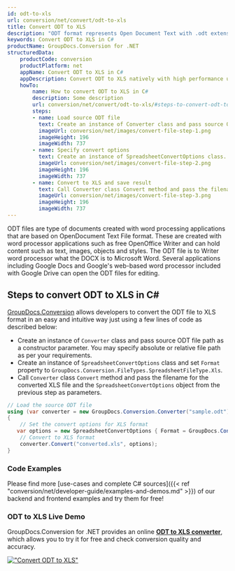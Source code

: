 ```yaml
---
id: odt-to-xls
url: conversion/net/convert/odt-to-xls
title: Convert ODT to XLS
description: "ODT format represents Open Document Text with .odt extension. Learn how to convert ODT to XLS file programmatically in C# language using GroupDocs.Conversion for .NET library."
keywords: Convert ODT to XLS in C#
productName: GroupDocs.Conversion for .NET
structuredData:
    productCode: conversion
    productPlatform: net
    appName: Convert ODT to XLS in C#
    appDescription: Convert ODT to XLS natively with high performance using C# language and server side GroupDocs.Conversion for .NET APIs, without the use of any software like Microsoft or Open Office.
    howTo:
        name: How to convert ODT to XLS in C# 
        description: Some description
        url: conversion/net/convert/odt-to-xls/#steps-to-convert-odt-to-xls-in-c
        steps:
        - name: Load source ODT file 
          text: Create an instance of Converter class and pass source ODT file path as a constructor parameter. You may specify absolute or relative file path as per your requirements. 
          imageUrl: conversion/net/images/convert-file-step-1.png
          imageHeight: 196
          imageWidth: 737
        - name: Specify convert options 
          text: Create an instance of SpreadsheetConvertOptions class.
          imageUrl: conversion/net/images/convert-file-step-2.png
          imageHeight: 196
          imageWidth: 737
        - name: Convert to XLS and save result 
          text: Call Converter class Convert method and pass the filename for the converted HTML file and the SpreadsheetConvertOptions object from the previous step as parameters.
          imageUrl: conversion/net/images/convert-file-step-3.png
          imageHeight: 196
          imageWidth: 737
---
```


ODT files are type of documents created with word processing applications that are based on OpenDocument Text File format. These are created with word processor applications such as free OpenOffice Writer and can hold content such as text, images, objects and styles. The ODT file is to Writer word processor what the DOCX is to Microsoft Word. Several applications including Google Docs and Google's web-based word processor included with Google Drive can open the ODT files for editing.

## Steps to convert ODT to XLS in C#

[GroupDocs.Conversion](https://products.groupdocs.com/conversion/net) allows developers to convert the ODT file to XLS format in an easy and intuitive way just using a few lines of code as described below:

* Create an instance of `Converter` class and pass source ODT file path as a constructor parameter. You may specify absolute or relative file path as per your requirements. 
* Create an instance of `SpreadsheetConvertOptions` class and set `Format` property to `GroupDocs.Conversion.FileTypes.SpreadsheetFileType.Xls`.
* Call `Converter` class `Convert` method and pass the filename for the converted XLS file and the `SpreadsheetConvertOptions` object from the previous step as parameters.

```csharp
// Load the source ODT file
using (var converter = new GroupDocs.Conversion.Converter("sample.odt"))
{
    // Set the convert options for XLS format
   var options = new SpreadsheetConvertOptions { Format = GroupDocs.Conversion.FileTypes.SpreadsheetFileType.Xls };
    // Convert to XLS format
    converter.Convert("converted.xls", options);
}
```

### Code Examples

Please find more [use-cases and complete C# sources]({{< ref "conversion/net/developer-guide/examples-and-demos.md" >}}) of our backend and frontend examples and try them for free!

### ODT to XLS Live Demo

GroupDocs.Conversion for .NET provides an online [**ODT to XLS converter**](https://products.groupdocs.app/conversion/odt-to-xls), which allows you to try it for free and check conversion quality and accuracy.

[!["Convert ODT to XLS"](conversion/net/images/convert-to-xls/convert-odt-to-xls.png)](https://products.groupdocs.app/conversion/odt-to-xls)
